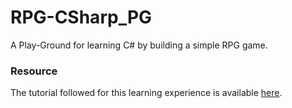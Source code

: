 # RPG-CSharp_PG
A Play-Ground for learning C# by building a simple RPG game.

### Resource

The tutorial followed for this learning experience is available [here](http://scottlilly.com/learn-c-by-building-a-simple-rpg-index/).